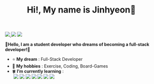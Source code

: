 <header>
    <h1>Hi!, My name is Jinhyeon👋</h1>
</header>

<body>
    <a href="https://www.instagram.com/hyeon._.2007">
        <p>
            <img src="https://img.shields.io/badge/Instagram-E4405F?style=flat-square&logo=instagram&logoColor=white">
    </a>
    <a href="https://www.notion.so/31722725c5264c89a6e9ce86f482e610?pvs=4">
        <img src="https://img.shields.io/badge/Notion-000000?style=flat-square&logo=notion&logoColor=white"></a>
    <img src="https://img.shields.io/badge/kjh101807@gmail.com-EA4335?style=flat-square&logo=Gmail&logoColor=white">
    </p>
    <p>
        👋<strong>Hello, I am a student developer who dreams of becoming a full-stack developer!</strong>🚀
        <ul>
          <li>
            ⭐️ <b>My dream</b> : Full-Stack Developer
          </li>
          <li>
            🚀 <b>My hobbies</b> : Exercise, Coding, Board-Games
          </li>
          <li>
            🍀 <b>I’m currently learning</b> :<br>
            &nbsp;<img src="https://img.shields.io/badge/C-A8B9CC?style=flat-square&logo=C&logoColor=white">
            <img src="https://img.shields.io/badge/HTML-E34F26?style=flat-square&logo=HTML5&logoColor=white">
            <img src="https://img.shields.io/badge/CSS-1572B6?style=flat-square&logo=CSS3&logoColor=white">
            <img src="https://img.shields.io/badge/JavaScript-F7DF1E?style=flat-square&logo=JavaScript&logoColor=white">
            <img src="https://img.shields.io/badge/Dart-0175C2?style=flat-square&logo=Dart&logoColor=white">
            <img src="https://img.shields.io/badge/Flutter-02569B?style=flat-square&logo=Flutter&logoColor=white">
            <img src="https://img.shields.io/badge/Swift-F05138?style=flat-square&logo=Swift&logoColor=white">
          </li>
        </ul>
    </p>
</body>
<footer>

</footer>
